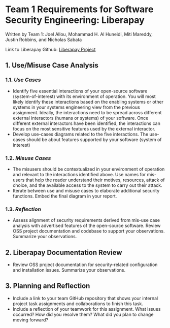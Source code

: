 # Team 1 Requirements for Software Security Engineering: Liberapay

Written by Team 1:
Joel Allou, Mohammad H. Al Huneidi, Miti Mareddy, Justin Robbins, and Nicholas Sabata

Link to Liberapay Github: [Liberapay Project](https://github.com/liberapay/liberapay.com)

## 1. Use/Misuse Case Analysis

### 1.1. *Use Cases*
 - Identify five essential interactions of your open-source software (system-of-interest) with its environment of operation. You will most likely identify these interactions based on the enabling systems or other systems in your systems engineering view from the previous assignment. Ideally, the interactions need to be spread across different external interactors (humans or systems) of your software. Once different external interactors have been identified, the interactions can focus on the most sensitive features used by the external interactor. 
 - Develop use-cases diagrams related to the five interactions. The use-cases should be about features supported by your software (system of interest) 

### 1.2. *Misuse Cases*
 - The misusers should be contextualized in your environment of operation and relevant to the interactions identified above. Use names for mis-users that help the reader understand their motives, resources, attack of choice, and the available access to the system to carry out their attack.
 - Iterate between use and misuse cases to elaborate additional security functions. Embed the final diagram in your report.

### 1.3. *Reflection*
 - Assess alignment of security requirements derived from mis-use case analysis with advertised features of the open-source software. Review OSS project documentation and codebase to support your observations. Summarize your observations.

## 2. Liberapay Documentation Review
 - Review OSS project documentation for security-related configuration and installation issues. Summarize your observations.

## 3. Planning and Reflection
 - Include a link to your team GitHub repository that shows your internal project task assignments and collaborations to finish this task. 
 - Include a reflection of your teamwork for this assignment. What issues occurred? How did you resolve them? What did you plan to change moving forward? 
